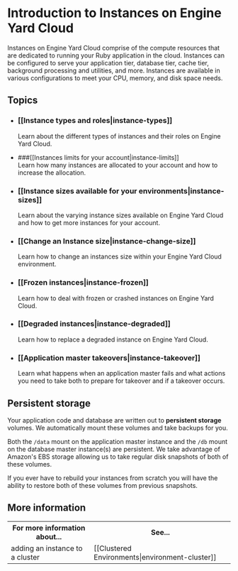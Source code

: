 # Introduction to Instances on Engine Yard Cloud

Instances on Engine Yard Cloud comprise of the compute resources that are dedicated to running
your Ruby application in the cloud.  Instances can be configured to serve your 
application tier, database tier, cache tier, background processing and utilities, 
and more.  Instances are available in various configurations to 
meet your CPU, memory, and disk space needs.  


## Topics

* ### [[Instance types and roles|instance-types]]
  Learn about the different types of instances and their roles on Engine Yard Cloud.

* ###[[Instances limits for your account|instance-limits]]  
  Learn how many instances are allocated to your account and how to increase the allocation.

* ### [[Instance sizes available for your environments|instance-sizes]]
  Learn about the varying instance sizes available on Engine Yard Cloud and how to get more instances for your account.
  
* ### [[Change an Instance size|instance-change-size]]
  Learn how to change an instances size within your Engine Yard Cloud environment.
  
* ### [[Frozen instances|instance-frozen]]
  Learn how to deal with frozen or crashed instances on Engine Yard Cloud.

* ### [[Degraded instances|instance-degraded]]
  Learn how to replace a degraded instance on Engine Yard Cloud.

* ### [[Application master takeovers|instance-takeover]]
  Learn what happens when an application master fails and what actions you need to take both to prepare for takeover and if a takeover occurs.

## Persistent storage
Your application code and database are written out to **persistent storage** 
volumes. We automatically mount these volumes and take backups for you.

Both the `/data` mount on the application master instance and the `/db` mount on the database 
master instance(s) are persistent. We take advantage of Amazon's EBS storage allowing us to 
take regular disk snapshots of both of these volumes. 

If you ever have to rebuild your instances from scratch you will have the ability to restore 
both of these volumes from previous snapshots.

<h2 id="topic5"> More information</h2>

<table>
  <tr>
    <th>For more information about...</th><th>See...</th>
  </tr>
<tr>
    <td>adding an instance to a cluster</td><td>[[Clustered Environments|environment-cluster]]</td>
  </tr>

</table>
